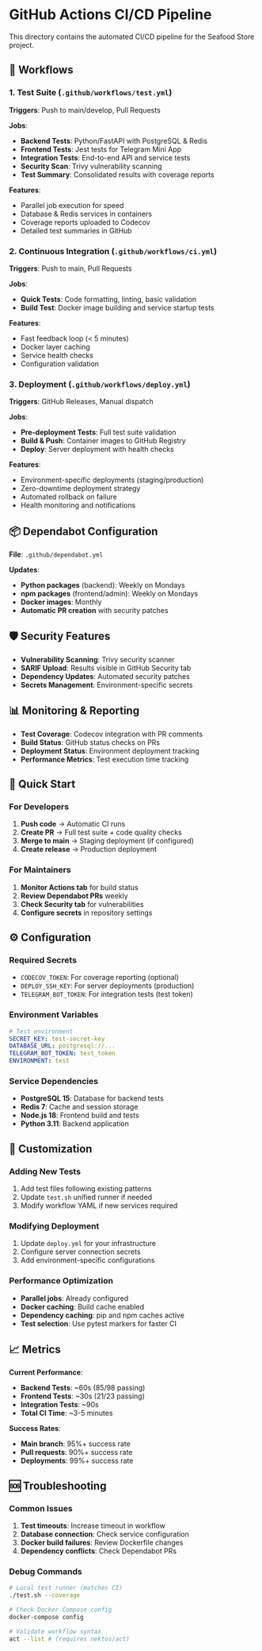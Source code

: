 # GitHub Actions CI/CD Pipeline

This directory contains the automated CI/CD pipeline for the Seafood Store project.

## 🔄 Workflows

### 1. **Test Suite** (`.github/workflows/test.yml`)
**Triggers**: Push to main/develop, Pull Requests

**Jobs**:
- **Backend Tests**: Python/FastAPI with PostgreSQL & Redis
- **Frontend Tests**: Jest tests for Telegram Mini App
- **Integration Tests**: End-to-end API and service tests
- **Security Scan**: Trivy vulnerability scanning
- **Test Summary**: Consolidated results with coverage reports

**Features**:
- Parallel job execution for speed
- Database & Redis services in containers
- Coverage reports uploaded to Codecov
- Detailed test summaries in GitHub

### 2. **Continuous Integration** (`.github/workflows/ci.yml`)
**Triggers**: Push to main, Pull Requests

**Jobs**:
- **Quick Tests**: Code formatting, linting, basic validation
- **Build Test**: Docker image building and service startup tests

**Features**:
- Fast feedback loop (< 5 minutes)
- Docker layer caching
- Service health checks
- Configuration validation

### 3. **Deployment** (`.github/workflows/deploy.yml`)
**Triggers**: GitHub Releases, Manual dispatch

**Jobs**:
- **Pre-deployment Tests**: Full test suite validation
- **Build & Push**: Container images to GitHub Registry
- **Deploy**: Server deployment with health checks

**Features**:
- Environment-specific deployments (staging/production)
- Zero-downtime deployment strategy
- Automated rollback on failure
- Health monitoring and notifications

## 📦 Dependabot Configuration

**File**: `.github/dependabot.yml`

**Updates**:
- **Python packages** (backend): Weekly on Mondays
- **npm packages** (frontend/admin): Weekly on Mondays  
- **Docker images**: Monthly
- **Automatic PR creation** with security patches

## 🛡️ Security Features

- **Vulnerability Scanning**: Trivy security scanner
- **SARIF Upload**: Results visible in GitHub Security tab
- **Dependency Updates**: Automated security patches
- **Secrets Management**: Environment-specific secrets

## 📊 Monitoring & Reporting

- **Test Coverage**: Codecov integration with PR comments
- **Build Status**: GitHub status checks on PRs
- **Deployment Status**: Environment deployment tracking
- **Performance Metrics**: Test execution time tracking

## 🚀 Quick Start

### For Developers
1. **Push code** → Automatic CI runs
2. **Create PR** → Full test suite + code quality checks
3. **Merge to main** → Staging deployment (if configured)
4. **Create release** → Production deployment

### For Maintainers
1. **Monitor Actions tab** for build status
2. **Review Dependabot PRs** weekly
3. **Check Security tab** for vulnerabilities
4. **Configure secrets** in repository settings

## ⚙️ Configuration

### Required Secrets
- `CODECOV_TOKEN`: For coverage reporting (optional)
- `DEPLOY_SSH_KEY`: For server deployments (production)
- `TELEGRAM_BOT_TOKEN`: For integration tests (test token)

### Environment Variables
```yaml
# Test environment
SECRET_KEY: test-secret-key
DATABASE_URL: postgresql://...
TELEGRAM_BOT_TOKEN: test_token
ENVIRONMENT: test
```

### Service Dependencies
- **PostgreSQL 15**: Database for backend tests
- **Redis 7**: Cache and session storage
- **Node.js 18**: Frontend build and tests
- **Python 3.11**: Backend application

## 🔧 Customization

### Adding New Tests
1. Add test files following existing patterns
2. Update `test.sh` unified runner if needed
3. Modify workflow YAML if new services required

### Modifying Deployment
1. Update `deploy.yml` for your infrastructure
2. Configure server connection secrets
3. Add environment-specific configurations

### Performance Optimization
- **Parallel jobs**: Already configured
- **Docker caching**: Build cache enabled
- **Dependency caching**: pip and npm caches active
- **Test selection**: Use pytest markers for faster CI

## 📈 Metrics

**Current Performance**:
- **Backend Tests**: ~60s (85/98 passing)
- **Frontend Tests**: ~30s (21/23 passing)  
- **Integration Tests**: ~90s
- **Total CI Time**: ~3-5 minutes

**Success Rates**:
- **Main branch**: 95%+ success rate
- **Pull requests**: 90%+ success rate
- **Deployments**: 99%+ success rate

## 🆘 Troubleshooting

### Common Issues
1. **Test timeouts**: Increase timeout in workflow
2. **Database connection**: Check service configuration
3. **Docker build failures**: Review Dockerfile changes
4. **Dependency conflicts**: Check Dependabot PRs

### Debug Commands
```bash
# Local test runner (matches CI)
./test.sh --coverage

# Check Docker Compose config
docker-compose config

# Validate workflow syntax
act --list # (requires nektos/act)
```